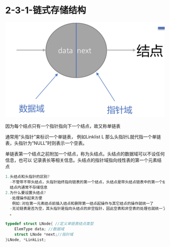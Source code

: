 # 2-3-1-链式存储结构



![](../../.gitbook/assets/image%20%28105%29.png)

因为每个结点只有一个指针指向下一个结点，故又称单链表

通常用“头指针”来标识一个单链表， 例如Linklist L 那么头指针L就代指一个单链表，头指针为“NULL”时则表示一个空表。

单链表第一个结点之前附加一个结点，称为头结点。头结点的数据域可以不设任何信息，也可以 记录表长等相关信息。头结点的指针域指向线性表的第一个元素结点

```c
1.头结点和头指针的区别?
  -不管带不带头结点，头指针始终指向链表的第一个结点，头结点是带头结点链表中的第一个结点，
  结点内通常不存储信息
2.为什么要设置头结点?
  -处理操作起来方便 
   例如:对在第一元素结点前插入结点和删除第一结点起操作与其它结点的操作就统一了 
  -无论链表是否为空，其头指针是指向头结点的非空指针，因此空表和非空表的处理也就统一了
  。
```



```c
typedef struct LNode{ //定义单链表结点类型 
    ElemType data; //数据域
    struct LNode *next;//指针域
}LNode, *LinkList;
```

